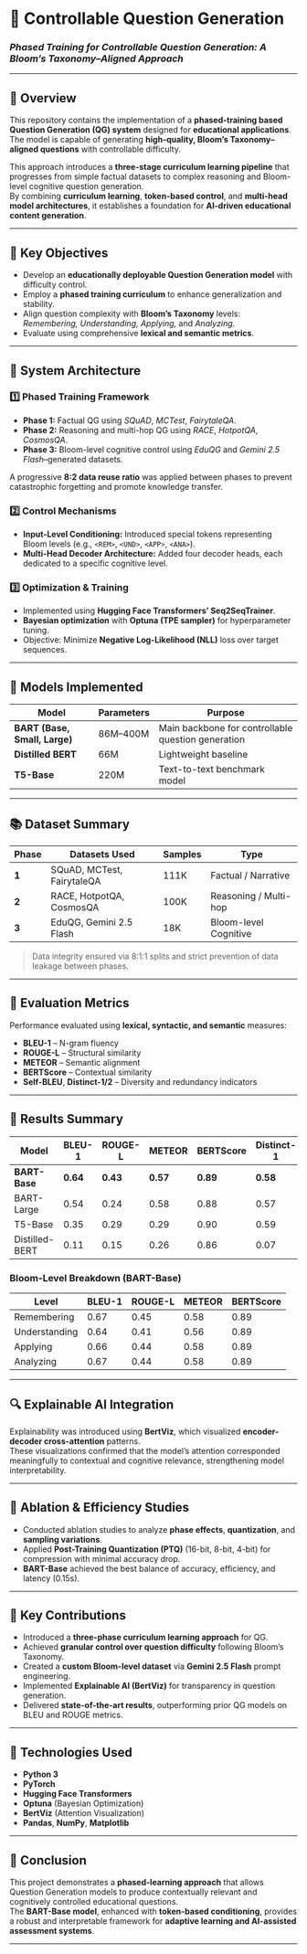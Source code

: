 # 🧠 Controllable Question Generation  
### *Phased Training for Controllable Question Generation: A Bloom’s Taxonomy–Aligned Approach*

---

## 📘 Overview  
This repository contains the implementation of a **phased-training based Question Generation (QG) system** designed for **educational applications**.  
The model is capable of generating **high-quality, Bloom’s Taxonomy–aligned questions** with controllable difficulty.  

This approach introduces a **three-stage curriculum learning pipeline** that progresses from simple factual datasets to complex reasoning and Bloom-level cognitive question generation.  
By combining **curriculum learning**, **token-based control**, and **multi-head model architectures**, it establishes a foundation for **AI-driven educational content generation**.

---

## 🎯 Key Objectives  
- Develop an **educationally deployable Question Generation model** with difficulty control.  
- Employ a **phased training curriculum** to enhance generalization and stability.  
- Align question complexity with **Bloom’s Taxonomy** levels:  
  *Remembering, Understanding, Applying,* and *Analyzing*.  
- Evaluate using comprehensive **lexical and semantic metrics**.

---

## 🧩 System Architecture  

### **1️⃣ Phased Training Framework**
- **Phase 1:** Factual QG using *SQuAD*, *MCTest*, *FairytaleQA*.  
- **Phase 2:** Reasoning and multi-hop QG using *RACE*, *HotpotQA*, *CosmosQA*.  
- **Phase 3:** Bloom-level cognitive control using *EduQG* and *Gemini 2.5 Flash*–generated datasets.  

A progressive **8:2 data reuse ratio** was applied between phases to prevent catastrophic forgetting and promote knowledge transfer.

### **2️⃣ Control Mechanisms**
- **Input-Level Conditioning:** Introduced special tokens representing Bloom levels (e.g., `<REM>`, `<UND>`, `<APP>`, `<ANA>`).  
- **Multi-Head Decoder Architecture:** Added four decoder heads, each dedicated to a specific cognitive level.  

### **3️⃣ Optimization & Training**
- Implemented using **Hugging Face Transformers’ Seq2SeqTrainer**.  
- **Bayesian optimization** with **Optuna (TPE sampler)** for hyperparameter tuning.  
- Objective: Minimize **Negative Log-Likelihood (NLL)** loss over target sequences.

---

## 🧠 Models Implemented  
| Model | Parameters | Purpose |
|-------|-------------|----------|
| **BART (Base, Small, Large)** | 86M–400M | Main backbone for controllable question generation |
| **Distilled BERT** | 66M | Lightweight baseline |
| **T5-Base** | 220M | Text-to-text benchmark model |

---

## 📚 Dataset Summary  

| **Phase** | **Datasets Used** | **Samples** | **Type** |
|------------|------------------|--------------|-----------|
| **1** | SQuAD, MCTest, FairytaleQA | 111K | Factual / Narrative |
| **2** | RACE, HotpotQA, CosmosQA | 100K | Reasoning / Multi-hop |
| **3** | EduQG, Gemini 2.5 Flash | 18K | Bloom-level Cognitive |

> Data integrity ensured via 8:1:1 splits and strict prevention of data leakage between phases.

---

## 🧮 Evaluation Metrics  
Performance evaluated using **lexical, syntactic, and semantic** measures:  
- **BLEU-1** – N-gram fluency  
- **ROUGE-L** – Structural similarity  
- **METEOR** – Semantic alignment  
- **BERTScore** – Contextual similarity  
- **Self-BLEU**, **Distinct-1/2** – Diversity and redundancy indicators  

---

## 🧾 Results Summary  

| Model | BLEU-1 | ROUGE-L | METEOR | BERTScore | Distinct-1 |
|--------|---------|----------|----------|-------------|-------------|
| **BART-Base** | **0.64** | **0.43** | **0.57** | **0.89** | **0.58** |
| BART-Large | 0.54 | 0.24 | 0.58 | 0.88 | 0.57 |
| T5-Base | 0.35 | 0.29 | 0.29 | 0.90 | 0.59 |
| Distilled-BERT | 0.11 | 0.15 | 0.26 | 0.86 | 0.07 |

### Bloom-Level Breakdown (BART-Base)
| Level | BLEU-1 | ROUGE-L | METEOR | BERTScore |
|--------|--------|----------|----------|------------|
| Remembering | 0.67 | 0.45 | 0.58 | 0.89 |
| Understanding | 0.64 | 0.41 | 0.56 | 0.89 |
| Applying | 0.66 | 0.44 | 0.58 | 0.89 |
| Analyzing | 0.67 | 0.44 | 0.58 | 0.89 |

---

## 🔍 Explainable AI Integration  
Explainability was introduced using **BertViz**, which visualized **encoder-decoder cross-attention** patterns.  
These visualizations confirmed that the model’s attention corresponded meaningfully to contextual and cognitive relevance, strengthening model interpretability.

---

## 🧪 Ablation & Efficiency Studies  
- Conducted ablation studies to analyze **phase effects**, **quantization**, and **sampling variations**.  
- Applied **Post-Training Quantization (PTQ)** (16-bit, 8-bit, 4-bit) for compression with minimal accuracy drop.  
- **BART-Base** achieved the best balance of accuracy, efficiency, and latency (0.15s).

---

## 🚀 Key Contributions  
- Introduced a **three-phase curriculum learning approach** for QG.  
- Achieved **granular control over question difficulty** following Bloom’s Taxonomy.  
- Created a **custom Bloom-level dataset** via **Gemini 2.5 Flash** prompt engineering.  
- Implemented **Explainable AI (BertViz)** for transparency in question generation.  
- Delivered **state-of-the-art results**, outperforming prior QG models on BLEU and ROUGE metrics.

---

## 🧩 Technologies Used  
- **Python 3**  
- **PyTorch**  
- **Hugging Face Transformers**  
- **Optuna** (Bayesian Optimization)  
- **BertViz** (Attention Visualization)  
- **Pandas**, **NumPy**, **Matplotlib**

---

## 🏁 Conclusion  
This project demonstrates a **phased-learning approach** that allows Question Generation models to produce contextually relevant and cognitively controlled educational questions.  
The **BART-Base model**, enhanced with **token-based conditioning**, provides a robust and interpretable framework for **adaptive learning and AI-assisted assessment systems**.

---

